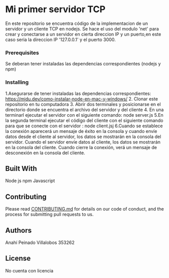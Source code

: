 # Mi primer servidor TCP
En este repositorio se encuentra código de la implementacion de un servidor y un cliente TCP en nodejs.
Se hace el uso del modulo 'net' para crear y conectarse a un servidor en cierta direccion IP y un puerto,en este caso seria la direccion IP '127.0.0.1' y el puerto 3000.

### Prerequisites

Se deberan tener instaladas las dependencias correspondientes (nodejs y npm) 

### Installing

1.Asegurarse de tener instaladas las dependencias correspondientes: https://midu.dev/como-instalar-node-en-mac-y-windows/
2. Clonar este repositorio en tu computadora
3. Abrir dos terminales y posicionarse en el directorio donde se encuentra el archivo del servidor y del cliente
4. En una terminarl ejecutar el servidor con el siguiente comando: 
    node server.js
5.En la segunda terminal ejecutar el código del cliente con el siguiente comando para que se conecte con el servidor :
    node client.jsj
6.Cuando se establece la conexión aparecerá un mensaje de éxito en la consola y cuando envíe datos desde el cliente al servidor, los datos se mostrarán en la consola del servidor. 
Cuando el servidor envíe datos al cliente, los datos se mostrarán en la consola del cliente. Cuando cierre la conexión, verá un mensaje de desconexión en la consola del cliente.

## Built With

Node js
npm 
Javascript

## Contributing

Please read [CONTRIBUTING.md](https://gist.github.com/PurpleBooth/b24679402957c63ec426) for details on our code of conduct, and the process for submitting pull requests to us.

## Authors

Anahí Peinado Villalobos 353262 

## License

No cuenta con licencia 
